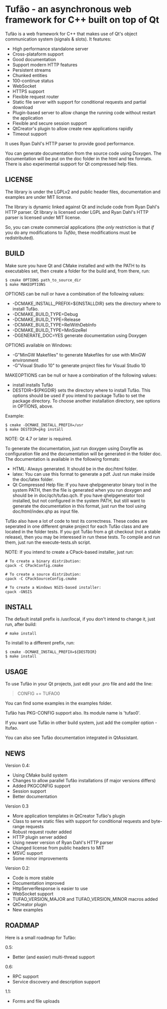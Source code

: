 # Tufão - an asynchronous web framework for C++ built on top of Qt

Tufão is a web framework for C++ that makes use of Qt's object communication
system (signals & slots). It features:
  * High performance standalone server
  * Cross-plataform support
  * Good documentation
  * Support modern HTTP features
   * Persistent streams
   * Chunked entities
   * 100-continue status
   * WebSocket
  * HTTPS support
  * Flexible request router
  * Static file server with support for conditional requests and partial
    download
  * Plugin-based server to allow change the running code without restart the
    application
  * Flexible and secure session support
  * QtCreator's plugin to allow create new applications rapidly
  * Timeout support

It uses Ryan Dahl's HTTP parser to provide good performance.

You can generate documentation from the source code using Doxygen. The
documentation will be put on the doc folder in the html and tex formats. There
is also experimental support for Qt compressed help files.

## LICENSE

The library is under the LGPLv2 and public header files, documentation and
examples are under MIT license.

The library is dynamic linked against Qt and include code from Ryan Dahl's HTTP
parser. Qt library is licensed under LGPL and Ryan Dahl's HTTP parser is
licensed under MIT license.

So, you can create commercial applications (the *only* restriction is that *if*
you do any modifications to *Tufão*, these modifications must be redistributed).

## BUILD

Make sure you have Qt and CMake installed and with the PATH to its executables
set, then create a folder for the build and, from there, run:

    $ cmake OPTIONS path_to_source_dir
    $ make MAKEOPTIONS

OPTIONS can be null or have a combination of the following values:
  * -DCMAKE_INSTALL_PREFIX=${INSTALLDIR} sets the directory where to install
    Tufão.
  * -DCMAKE_BUILD_TYPE=Debug
  * -DCMAKE_BUILD_TYPE=Release
  * -DCMAKE_BUILD_TYPE=RelWithDebInfo
  * -DCMAKE_BUILD_TYPE=MinSizeRel
  * -DGENERATE_DOC=YES generate documentation using Doxygen

OPTIONS available on Windows:
  * -G"MinGW Makefiles" to generate Makefiles for use with MinGW environment
  * -G"Visual Studio 10" to generate project files for Visual Studio 10

MAKEOPTIONS can be null or have a combination of the following values:
  * install installs Tufão
  * DESTDIR=${PKGDIR} sets the directory where to install Tufão. This options
    should be used if you intend to package Tufão to set the package directory.
    To choose another installation directory, see options in OPTIONS, above.

Example:

    $ cmake -DCMAKE_INSTALL_PREFIX=/usr
    $ make DESTDIR=pkg install

NOTE:
Qt 4.7 or later is required.

To generate the documentation, just run doxygen using Doxyfile as configuration
file and the documentation will be generated in the folder doc. The
documentation is available in the following formats:
  * HTML: Always generated. It should be in the doc/html folder.
  * latex: You can use this format to generate a pdf. Just run make inside the
    doc/latex folder.
  * Qt Compressed Help file: If you have qhelpgenerator binary tool in the
    system PATH, then the file is generated when you run doxygen and should be
    in doc/qch/tufao.qch. If you have qhelpgenerator tool installed, but not
    configured in the system PATH, but still want to generate the documentation
    in this format, just run the tool using doc/html/index.qhp as input file.

Tufão also have a lot of code to test its correctness. These codes are seperated
in one different qmake project for each Tufão class and are located in the
folder tests. If you got Tufão from a git checkout (not a stable release), then
you may be interessed in run these tests. To compile and run them, just run the
execute-tests.sh script.

NOTE:
If you intend to create a CPack-based installer, just run:

    # To create a binary distribution:
    cpack -C CPackConfig.cmake

    # To create a source distribution:
    cpack -C CPackSourceConfig.cmake

    # To create a Windows NSIS-based installer:
    cpack -GNSIS

## INSTALL

The default install prefix is /usr/local, if you don't intend to change it, just
run, after build:

    # make install

To install to a different prefix, run:

    $ cmake -DCMAKE_INSTALL_PREFIX=${DESTDIR}
    $ make install

## USAGE

To use Tufão in your Qt projects, just edit your .pro file and add the line:

> CONFIG += TUFAO0

You can find some examples in the examples folder.

Tufão has PKG-CONFIG support also. Its module name is 'tufao0'.

If you want use Tufão in other build system, just add the compiler option
-ltufao.

You can also see Tufão documentation integrated in QtAssistant.

## NEWS

Version 0.4:
  * Using CMake build system
   * Changes to allow parallel Tufão installations (if major versions differs)
   * Added PKGCONFIG support
  * Session support
  * Better documentation

Version 0.3
  * More application templates in QtCreator Tufão's plugin
  * Class to serve static files with support for conditional requests and
    byte-range requests
  * Robust request router added
  * HTTP plugin server added
  * Using newer version of Ryan Dahl's HTTP parser
  * Changed license from public headers to MIT
  * MSVC support
  * Some minor improvements

Version 0.2:
  * Code is more stable
  * Documentation improved
  * HttpServerResponse is easier to use
  * WebSocket support
  * TUFAO_VERSION_MAJOR and TUFAO_VERSION_MINOR macros added
  * QtCreator plugin
  * New examples

## ROADMAP

Here is a small roadmap for Tufão:

0.5:
  * Better (and easier) multi-thread support

0.6:
  * RPC support
  * Service discovery and description support

1.1:
  * Forms and file uploads

